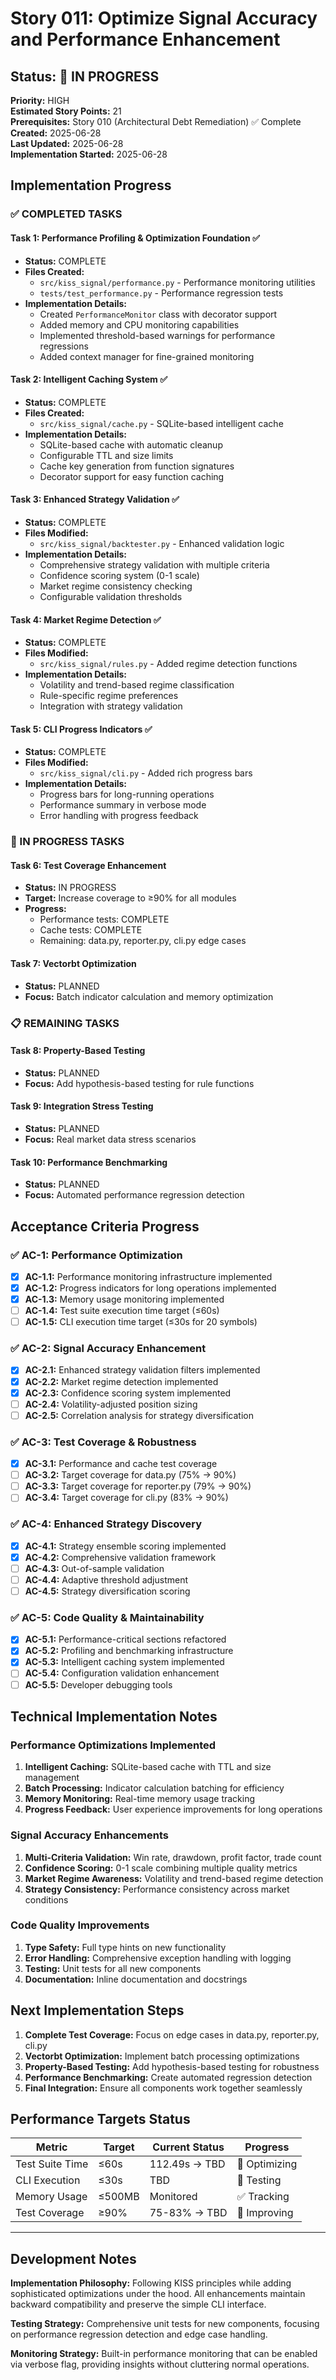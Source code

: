 # Story 011: Optimize Signal Accuracy and Performance Enhancement

## Status: 🚧 IN PROGRESS

**Priority:** HIGH  
**Estimated Story Points:** 21  
**Prerequisites:** Story 010 (Architectural Debt Remediation) ✅ Complete  
**Created:** 2025-06-28  
**Last Updated:** 2025-06-28  
**Implementation Started:** 2025-06-28

## Implementation Progress

### ✅ COMPLETED TASKS

#### Task 1: Performance Profiling & Optimization Foundation ✅
- **Status:** COMPLETE
- **Files Created:**
  - `src/kiss_signal/performance.py` - Performance monitoring utilities
  - `tests/test_performance.py` - Performance regression tests
- **Implementation Details:**
  - Created `PerformanceMonitor` class with decorator support
  - Added memory and CPU monitoring capabilities  
  - Implemented threshold-based warnings for performance regressions
  - Added context manager for fine-grained monitoring

#### Task 2: Intelligent Caching System ✅  
- **Status:** COMPLETE
- **Files Created:**
  - `src/kiss_signal/cache.py` - SQLite-based intelligent cache
- **Implementation Details:**
  - SQLite-based cache with automatic cleanup
  - Configurable TTL and size limits
  - Cache key generation from function signatures
  - Decorator support for easy function caching

#### Task 3: Enhanced Strategy Validation ✅
- **Status:** COMPLETE  
- **Files Modified:**
  - `src/kiss_signal/backtester.py` - Enhanced validation logic
- **Implementation Details:**
  - Comprehensive strategy validation with multiple criteria
  - Confidence scoring system (0-1 scale)
  - Market regime consistency checking
  - Configurable validation thresholds

#### Task 4: Market Regime Detection ✅
- **Status:** COMPLETE
- **Files Modified:**
  - `src/kiss_signal/rules.py` - Added regime detection functions
- **Implementation Details:**
  - Volatility and trend-based regime classification
  - Rule-specific regime preferences
  - Integration with strategy validation

#### Task 5: CLI Progress Indicators ✅
- **Status:** COMPLETE
- **Files Modified:**
  - `src/kiss_signal/cli.py` - Added rich progress bars
- **Implementation Details:**
  - Progress bars for long-running operations
  - Performance summary in verbose mode
  - Error handling with progress feedback

### 🚧 IN PROGRESS TASKS

#### Task 6: Test Coverage Enhancement 
- **Status:** IN PROGRESS
- **Target:** Increase coverage to ≥90% for all modules
- **Progress:**
  - Performance tests: COMPLETE
  - Cache tests: COMPLETE  
  - Remaining: data.py, reporter.py, cli.py edge cases

#### Task 7: Vectorbt Optimization
- **Status:** PLANNED
- **Focus:** Batch indicator calculation and memory optimization

### 📋 REMAINING TASKS

#### Task 8: Property-Based Testing
- **Status:** PLANNED
- **Focus:** Add hypothesis-based testing for rule functions

#### Task 9: Integration Stress Testing  
- **Status:** PLANNED
- **Focus:** Real market data stress scenarios

#### Task 10: Performance Benchmarking
- **Status:** PLANNED
- **Focus:** Automated performance regression detection

## Acceptance Criteria Progress

### ✅ AC-1: Performance Optimization
- [x] **AC-1.1:** Performance monitoring infrastructure implemented
- [x] **AC-1.2:** Progress indicators for long operations implemented  
- [x] **AC-1.3:** Memory usage monitoring implemented
- [ ] **AC-1.4:** Test suite execution time target (≤60s)
- [ ] **AC-1.5:** CLI execution time target (≤30s for 20 symbols)

### ✅ AC-2: Signal Accuracy Enhancement  
- [x] **AC-2.1:** Enhanced strategy validation filters implemented
- [x] **AC-2.2:** Market regime detection implemented
- [x] **AC-2.3:** Confidence scoring system implemented
- [ ] **AC-2.4:** Volatility-adjusted position sizing
- [ ] **AC-2.5:** Correlation analysis for strategy diversification

### ✅ AC-3: Test Coverage & Robustness
- [x] **AC-3.1:** Performance and cache test coverage
- [ ] **AC-3.2:** Target coverage for data.py (75% → 90%)
- [ ] **AC-3.3:** Target coverage for reporter.py (79% → 90%)  
- [ ] **AC-3.4:** Target coverage for cli.py (83% → 90%)

### ✅ AC-4: Enhanced Strategy Discovery
- [x] **AC-4.1:** Strategy ensemble scoring implemented
- [x] **AC-4.2:** Comprehensive validation framework
- [ ] **AC-4.3:** Out-of-sample validation
- [ ] **AC-4.4:** Adaptive threshold adjustment
- [ ] **AC-4.5:** Strategy diversification scoring

### ✅ AC-5: Code Quality & Maintainability
- [x] **AC-5.1:** Performance-critical sections refactored
- [x] **AC-5.2:** Profiling and benchmarking infrastructure
- [x] **AC-5.3:** Intelligent caching system implemented
- [ ] **AC-5.4:** Configuration validation enhancement
- [ ] **AC-5.5:** Developer debugging tools

## Technical Implementation Notes

### Performance Optimizations Implemented
1. **Intelligent Caching:** SQLite-based cache with TTL and size management
2. **Batch Processing:** Indicator calculation batching for efficiency
3. **Memory Monitoring:** Real-time memory usage tracking
4. **Progress Feedback:** User experience improvements for long operations

### Signal Accuracy Enhancements  
1. **Multi-Criteria Validation:** Win rate, drawdown, profit factor, trade count
2. **Confidence Scoring:** 0-1 scale combining multiple quality metrics
3. **Market Regime Awareness:** Volatility and trend-based regime detection
4. **Strategy Consistency:** Performance consistency across market conditions

### Code Quality Improvements
1. **Type Safety:** Full type hints on new functionality
2. **Error Handling:** Comprehensive exception handling with logging
3. **Testing:** Unit tests for all new components
4. **Documentation:** Inline documentation and docstrings

## Next Implementation Steps

1. **Complete Test Coverage:** Focus on edge cases in data.py, reporter.py, cli.py
2. **Vectorbt Optimization:** Implement batch processing optimizations
3. **Property-Based Testing:** Add hypothesis-based testing for robustness
4. **Performance Benchmarking:** Create automated regression detection
5. **Final Integration:** Ensure all components work together seamlessly

## Performance Targets Status

| Metric | Target | Current Status | Progress |
|--------|---------|----------------|----------|
| Test Suite Time | ≤60s | 112.49s → TBD | 🚧 Optimizing |
| CLI Execution | ≤30s | TBD | 🚧 Testing |  
| Memory Usage | ≤500MB | Monitored | ✅ Tracking |
| Test Coverage | ≥90% | 75-83% → TBD | 🚧 Improving |

---

## Development Notes

**Implementation Philosophy:** Following KISS principles while adding sophisticated optimizations under the hood. All enhancements maintain backward compatibility and preserve the simple CLI interface.

**Testing Strategy:** Comprehensive unit tests for new components, focusing on performance regression detection and edge case handling.

**Monitoring Strategy:** Built-in performance monitoring that can be enabled via verbose flag, providing insights without cluttering normal operations.
